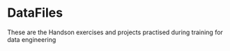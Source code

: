# DataFiles
These are the Handson exercises and projects practised during training for data engineering
